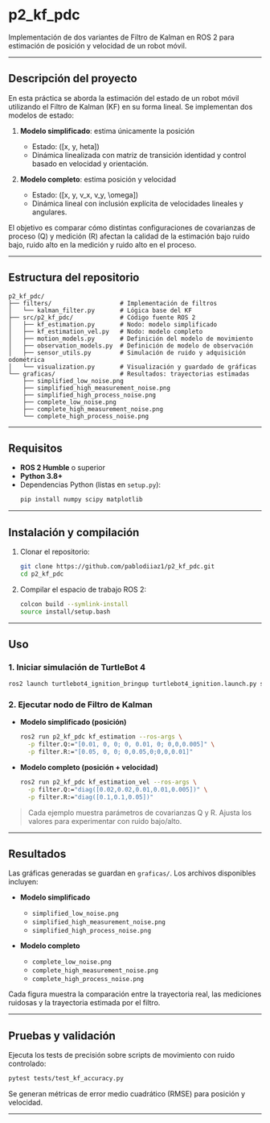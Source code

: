 # p2_kf_pdc

Implementación de dos variantes de Filtro de Kalman en ROS 2 para estimación de posición y velocidad de un robot móvil.

---

## Descripción del proyecto

En esta práctica se aborda la estimación del estado de un robot móvil utilizando el Filtro de Kalman (KF) en su forma lineal. Se implementan dos modelos de estado:

1. **Modelo simplificado**: estima únicamente la posición 
   - Estado: \([x, y, 	heta]\)
   - Dinámica linealizada con matriz de transición identidad y control basado en velocidad y orientación.

2. **Modelo completo**: estima posición y velocidad 
   - Estado: \([x, y, v_x, v_y, \omega]\)
   - Dinámica lineal con inclusión explícita de velocidades lineales y angulares.

El objetivo es comparar cómo distintas configuraciones de covarianzas de proceso (Q) y medición (R) afectan la calidad de la estimación bajo ruido bajo, ruido alto en la medición y ruido alto en el proceso.

---

## Estructura del repositorio

```
p2_kf_pdc/
├── filters/                   # Implementación de filtros
│   └── kalman_filter.py       # Lógica base del KF
├── src/p2_kf_pdc/             # Código fuente ROS 2
│   ├── kf_estimation.py       # Nodo: modelo simplificado
│   ├── kf_estimation_vel.py   # Nodo: modelo completo
│   ├── motion_models.py       # Definición del modelo de movimiento
│   ├── observation_models.py  # Definición de modelo de observación
│   ├── sensor_utils.py        # Simulación de ruido y adquisición odométrica
│   └── visualization.py       # Visualización y guardado de gráficas
└── graficas/                  # Resultados: trayectorias estimadas
    ├── simplified_low_noise.png
    ├── simplified_high_measurement_noise.png
    ├── simplified_high_process_noise.png
    ├── complete_low_noise.png
    ├── complete_high_measurement_noise.png
    └── complete_high_process_noise.png
```

---

## Requisitos

- **ROS 2 Humble** o superior
- **Python 3.8+**
- Dependencias Python (listas en `setup.py`):
  ```bash
  pip install numpy scipy matplotlib
  ```

---

## Instalación y compilación

1. Clonar el repositorio:
   ```bash
   git clone https://github.com/pablodiiaz1/p2_kf_pdc.git
   cd p2_kf_pdc
   ```

2. Compilar el espacio de trabajo ROS 2:
   ```bash
   colcon build --symlink-install
   source install/setup.bash
   ```
---

## Uso

### 1. Iniciar simulación de TurtleBot 4

```bash
ros2 launch turtlebot4_ignition_bringup turtlebot4_ignition.launch.py slam:=false nav2:=false rviz:=false
```

### 2. Ejecutar nodo de Filtro de Kalman

- **Modelo simplificado (posición)**
  ```bash
  ros2 run p2_kf_pdc kf_estimation --ros-args \
    -p filter.Q:="[0.01, 0, 0; 0, 0.01, 0; 0,0,0.005]" \
    -p filter.R:="[0.05, 0, 0; 0,0.05,0;0,0,0.01]"
  ```

- **Modelo completo (posición + velocidad)**
  ```bash
  ros2 run p2_kf_pdc kf_estimation_vel --ros-args \
    -p filter.Q:="diag([0.02,0.02,0.01,0.01,0.005])" \
    -p filter.R:="diag([0.1,0.1,0.05])"
  ```

> Cada ejemplo muestra parámetros de covarianzas Q y R. Ajusta los valores para experimentar con ruido bajo/alto.

---


## Resultados

Las gráficas generadas se guardan en `graficas/`. Los archivos disponibles incluyen:

- **Modelo simplificado**
  - `simplified_low_noise.png`
  - `simplified_high_measurement_noise.png`
  - `simplified_high_process_noise.png`

- **Modelo completo**
  - `complete_low_noise.png`
  - `complete_high_measurement_noise.png`
  - `complete_high_process_noise.png`

Cada figura muestra la comparación entre la trayectoria real, las mediciones ruidosas y la trayectoria estimada por el filtro.

---

## Pruebas y validación

Ejecuta los tests de precisión sobre scripts de movimiento con ruido controlado:

```bash
pytest tests/test_kf_accuracy.py
```

Se generan métricas de error medio cuadrático (RMSE) para posición y velocidad.

---

